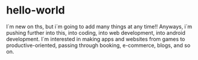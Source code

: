 # hello-world
I´m new on ths, but i´m going to add many things at any time!!
Anyways, i´m pushing further into this, into coding, into web development, into android development. I´m interested in making apps and websites from games to productive-oriented, passing through booking, e-commerce, blogs, and so on. 

